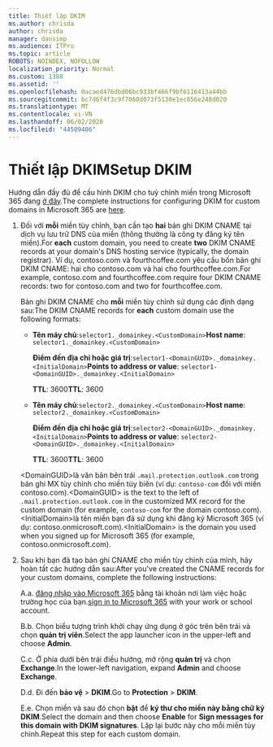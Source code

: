 ```yaml
---
title: Thiết lập DKIM
ms.author: chrisda
author: chrisda
manager: dansimp
ms.audience: ITPro
ms.topic: article
ROBOTS: NOINDEX, NOFOLLOW
localization_priority: Normal
ms.custom: 1388
ms.assetid: ''
ms.openlocfilehash: 0acaed476dbd06bc933bf466f9bf6116413a44bb
ms.sourcegitcommit: bc7d6f4f3c9f7060d073f5130e1ec856e248d020
ms.translationtype: MT
ms.contentlocale: vi-VN
ms.lasthandoff: 06/02/2020
ms.locfileid: "44509406"
---
```

# <a name="setup-dkim"></a><span data-ttu-id="219ae-102">Thiết lập DKIM</span><span class="sxs-lookup"><span data-stu-id="219ae-102">Setup DKIM</span></span>

<span data-ttu-id="219ae-103">Hướng dẫn đầy đủ để cấu hình DKIM cho tuỳ chỉnh miền trong Microsoft 365 đang [ở đây](https://docs.microsoft.com/microsoft-365/security/office-365-security/use-dkim-to-validate-outbound-email#steps-you-need-to-do-to-manually-set-up-dkim).</span><span class="sxs-lookup"><span data-stu-id="219ae-103">The complete instructions for configuring DKIM for custom domains in Microsoft 365 are [here](https://docs.microsoft.com/microsoft-365/security/office-365-security/use-dkim-to-validate-outbound-email#steps-you-need-to-do-to-manually-set-up-dkim).</span></span>

1. <span data-ttu-id="219ae-104">Đối với **mỗi** miền tùy chỉnh, bạn cần tạo **hai** bản ghi DKIM CNAME tại dịch vụ lưu trữ DNS của miền (thông thường là công ty đăng ký tên miền).</span><span class="sxs-lookup"><span data-stu-id="219ae-104">For **each** custom domain, you need to create **two** DKIM CNAME records at your domain's DNS hosting service (typically, the domain registrar).</span></span> <span data-ttu-id="219ae-105">Ví dụ, contoso.com và fourthcoffee.com yêu cầu bốn bản ghi DKIM CNAME: hai cho contoso.com và hai cho fourthcoffee.com.</span><span class="sxs-lookup"><span data-stu-id="219ae-105">For example, contoso.com and fourthcoffee.com require four DKIM CNAME records: two for contoso.com and two for fourthcoffee.com.</span></span>

   <span data-ttu-id="219ae-106">Bản ghi DKIM CNAME cho **mỗi** miền tùy chỉnh sử dụng các định dạng sau:</span><span class="sxs-lookup"><span data-stu-id="219ae-106">The DKIM CNAME records for **each** custom domain use the following formats:</span></span>

   - <span data-ttu-id="219ae-107">**Tên máy chủ**:`selector1._domainkey.<CustomDomain>`</span><span class="sxs-lookup"><span data-stu-id="219ae-107">**Host name**: `selector1._domainkey.<CustomDomain>`</span></span>

     <span data-ttu-id="219ae-108">**Điểm đến địa chỉ hoặc giá trị**:`selector1-<DomainGUID>._domainkey.<InitialDomain>`</span><span class="sxs-lookup"><span data-stu-id="219ae-108">**Points to address or value**: `selector1-<DomainGUID>._domainkey.<InitialDomain>`</span></span>

     <span data-ttu-id="219ae-109">**TTL**: 3600</span><span class="sxs-lookup"><span data-stu-id="219ae-109">**TTL**: 3600</span></span>

   - <span data-ttu-id="219ae-110">**Tên máy chủ**:`selector2._domainkey.<CustomDomain>`</span><span class="sxs-lookup"><span data-stu-id="219ae-110">**Host name**: `selector2._domainkey.<CustomDomain>`</span></span>

     <span data-ttu-id="219ae-111">**Điểm đến địa chỉ hoặc giá trị**:`selector2-<DomainGUID>._domainkey.<InitialDomain>`</span><span class="sxs-lookup"><span data-stu-id="219ae-111">**Points to address or value**: `selector2-<DomainGUID>._domainkey.<InitialDomain>`</span></span>

     <span data-ttu-id="219ae-112">**TTL**: 3600</span><span class="sxs-lookup"><span data-stu-id="219ae-112">**TTL**: 3600</span></span>

   <span data-ttu-id="219ae-113">\<DomainGUID\>là văn bản bên trái `.mail.protection.outlook.com` trong bản ghi MX tùy chỉnh cho miền tùy biến (ví dụ: `contoso-com` đối với miền contoso.com).</span><span class="sxs-lookup"><span data-stu-id="219ae-113">\<DomainGUID\> is the text to the left of `.mail.protection.outlook.com` in the customized MX record for the custom domain (for example, `contoso-com` for the domain contoso.com).</span></span> <span data-ttu-id="219ae-114">\<InitialDomain\>là tên miền bạn đã sử dụng khi đăng ký Microsoft 365 (ví dụ: contoso.onmicrosoft.com).</span><span class="sxs-lookup"><span data-stu-id="219ae-114">\<InitialDomain\> is the domain you used when you signed up for Microsoft 365 (for example, contoso.onmicrosoft.com).</span></span>

2. <span data-ttu-id="219ae-115">Sau khi bạn đã tạo bản ghi CNAME cho miền tùy chỉnh của mình, hãy hoàn tất các hướng dẫn sau:</span><span class="sxs-lookup"><span data-stu-id="219ae-115">After you've created the CNAME records for your custom domains, complete the following instructions:</span></span>

   <span data-ttu-id="219ae-116">A.</span><span class="sxs-lookup"><span data-stu-id="219ae-116">a.</span></span> <span data-ttu-id="219ae-117">[đăng nhập vào Microsoft 365](https://support.office.microsoft.com/article/e9eb7d51-5430-4929-91ab-6157c5a050b4) bằng tài khoản nơi làm việc hoặc trường học của bạn.</span><span class="sxs-lookup"><span data-stu-id="219ae-117">[sign in to Microsoft 365](https://support.office.microsoft.com/article/e9eb7d51-5430-4929-91ab-6157c5a050b4) with your work or school account.</span></span>

   <span data-ttu-id="219ae-118">B.</span><span class="sxs-lookup"><span data-stu-id="219ae-118">b.</span></span> <span data-ttu-id="219ae-119">Chọn biểu tượng trình khởi chạy ứng dụng ở góc trên bên trái và chọn **quản trị viên**.</span><span class="sxs-lookup"><span data-stu-id="219ae-119">Select the app launcher icon in the upper-left and choose **Admin**.</span></span>

   <span data-ttu-id="219ae-120">C.</span><span class="sxs-lookup"><span data-stu-id="219ae-120">c.</span></span> <span data-ttu-id="219ae-121">Ở phía dưới bên trái điều hướng, mở rộng **quản trị** và chọn **Exchange**.</span><span class="sxs-lookup"><span data-stu-id="219ae-121">In the lower-left navigation, expand **Admin** and choose **Exchange**.</span></span>

   <span data-ttu-id="219ae-122">D.</span><span class="sxs-lookup"><span data-stu-id="219ae-122">d.</span></span> <span data-ttu-id="219ae-123">Đi đến **bảo vệ**  >  **DKIM**.</span><span class="sxs-lookup"><span data-stu-id="219ae-123">Go to **Protection** > **DKIM**.</span></span>

   <span data-ttu-id="219ae-124">E.</span><span class="sxs-lookup"><span data-stu-id="219ae-124">e.</span></span> <span data-ttu-id="219ae-125">Chọn miền và sau đó chọn **bật** để **ký thư cho miền này bằng chữ ký DKIM**.</span><span class="sxs-lookup"><span data-stu-id="219ae-125">Select the domain and then choose **Enable** for **Sign messages for this domain with DKIM signatures**.</span></span> <span data-ttu-id="219ae-126">Lặp lại bước này cho mỗi miền tùy chỉnh.</span><span class="sxs-lookup"><span data-stu-id="219ae-126">Repeat this step for each custom domain.</span></span>
